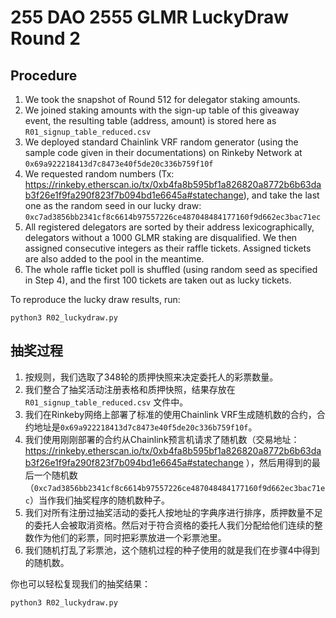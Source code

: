 # 255 DAO 2555 GLMR LuckyDraw Round 2

## Procedure

1. We took the snapshot of Round 512 for delegator staking amounts.
2. We joined staking amounts with the sign-up table of this giveaway event, the resulting table (address, amount) is stored here as `R01_signup_table_reduced.csv`
3. We deployed standard Chainlink VRF random generator (using the sample code given in their documentations) on Rinkeby Network at `0x69a922218413d7c8473e40f5de20c336b759f10f`
4. We requested random numbers (Tx: https://rinkeby.etherscan.io/tx/0xb4fa8b595bf1a826820a8772b6b63dab3f26e1f9fa290f823f7b094bd1e6645a#statechange), and take the last one as the random seed in our lucky draw: `0xc7ad3856bb2341cf8c6614b97557226ce487048484177160f9d662ec3bac71ec`
5. All registered delegators are sorted by their address lexicographically, delegators without a 1000 GLMR staking are disqualified. We then assigned consecutive integers as their raffle tickets. Assigned tickets are also added to the pool in the meantime.
6. The whole raffle ticket poll is shuffled (using random seed as specified in Step 4), and the first 100 tickets are taken out as lucky tickets.

To reproduce the lucky draw results, run:

```
python3 R02_luckydraw.py
```

## 抽奖过程

1. 按规则，我们选取了348轮的质押快照来决定委托人的彩票数量。
2. 我们整合了抽奖活动注册表格和质押快照，结果存放在 `R01_signup_table_reduced.csv` 文件中。
3. 我们在Rinkeby网络上部署了标准的使用Chainlink VRF生成随机数的合约，合约地址是`0x69a922218413d7c8473e40f5de20c336b759f10f`。
4. 我们使用刚刚部署的合约从Chainlink预言机请求了随机数（交易地址：https://rinkeby.etherscan.io/tx/0xb4fa8b595bf1a826820a8772b6b63dab3f26e1f9fa290f823f7b094bd1e6645a#statechange ），然后用得到的最后一个随机数（`0xc7ad3856bb2341cf8c6614b97557226ce487048484177160f9d662ec3bac71ec`）当作我们抽奖程序的随机数种子。
5. 我们对所有注册过抽奖活动的委托人按地址的字典序进行排序，质押数量不足的委托人会被取消资格。然后对于符合资格的委托人我们分配给他们连续的整数作为他们的彩票，同时把彩票放进一个彩票池里。
6. 我们随机打乱了彩票池，这个随机过程的种子使用的就是我们在步骤4中得到的随机数。

你也可以轻松复现我们的抽奖结果：

```
python3 R02_luckydraw.py
```